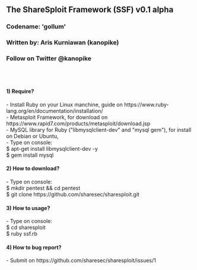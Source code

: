 <h2> The ShareSploit Framework (SSF) v0.1 alpha </h2>
<h3> Codename: 'gollum' </h3>
<h3> Written by: Aris Kurniawan (kanopike) </h3>
<h3> Follow on Twitter @kanopike </h3><br><br>

<h4> 1) Require? </h4>
- Install Ruby on your Linux manchine, guide on https://www.ruby-lang.org/en/documentation/installation/<br>
- Metasploit Framework, for download on https://www.rapid7.com/products/metasploit/download.jsp<br>
- MySQL library for Ruby ("libmysqlclient-dev" and "mysql gem"), for install on Debian or Ubuntu,<br>
- Type on console:<br>
  $ apt-get install libmysqlclient-dev -y<br>
  $ gem install mysql

<h4> 2) How to download? </h4>
- Type on console:<br>
  $ mkdir pentest && cd pentest<br>
  $ git clone https://github.com/sharesec/sharesploit.git

<h4> 3) How to usage? </h4>
- Type on console:<br>
  $ cd sharesploit<br>
  $ ruby ssf.rb

<h4> 4) How to bug report? </h4>
- Submit on https://github.com/sharesec/sharesploit/issues/1
